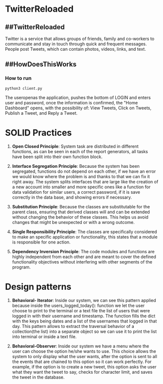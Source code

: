 # TwitterReloaded

## ##TwitterReloaded

Twitter is a service that allows groups of friends, family and co-workers to communicate and stay in touch through quick and frequent messages.
People post Tweets, which can contain photos, videos, links, and text.

## ##HowDoesThisWorks

### How to run

```
python3 client.py

```

The useropenas the application, pushes the bottom of LOGIN and enters user and password, once the information is confirmed, the "Home Dashboard" opens, with the possibility of: View Tweets, Click on Tweets, Publish a Tweet, and Reply a Tweet.

# SOLID Practices
1. __Open Closed Principle__: System task are distributed in different functions, as can be seen in each of the report generators, all tasks have been split into their own function block.

2. __Interface Segregation Principle__: Because the system has been segregated, functions do not depend on each other, if we have an error we would know where the problem is and thanks to that we can fix it right away. The system splits interfaces that are large like the creation of a new account into smaller and more specific ones like a function for data validation for similar users, a correct password, if it is save correctly in the data base, and showing errors if necessary. 

3. __Substitution Principle__: Because the classes are substitutable for the parent class, ensuring that derived classes will and can be extended without changing the behavior of these classes. This helps us avoid changes that might be unexpected or with a wrong outcome.

4. __Single Responsibility Principle__: The classes are specifically considered to make an specific application or functionality, this states that a module is responsible for one action.

5. __Dependency Inversion Principle__: The code modules and functions are highly independent from each other and are meant to cover the defined functionality objectives without interfering with other segments of the program.

# Design patterns

1. __Behavioral- Iterator__: Inside our system, we can see this pattern applied because inside the  users_logged_today(): function we let the user choose to print to  the terminal or a text file the list of users that were logged in with their username and timestamp. The function fills the dict with the keys being dates and a list of the usernames that logged in that day. This pattern allows to extract the traversal behavior of a collection(the list) into a separate object so we can use it to print the list into terminal or inside a text file.

2. __Behavioral-Observer__: Inside our system we have a menu where the user can choose the option he/she wants to use. This choice allows the system to only display what the user wants, after the option is sent to all the events that are chained to this option so it can work perfectly. For example, if the option is to create a new tweet, this option asks the user what they want the tweet to say, checks for character limit, and saves the tweet in the database. 
